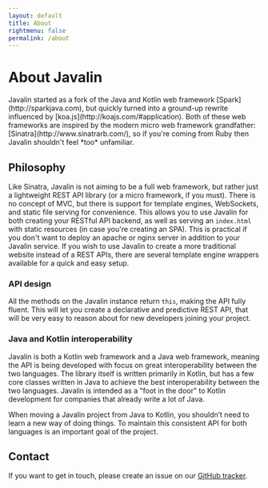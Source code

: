 ```yaml
---
layout: default
title: About
rightmenu: false
permalink: /about
---
```


<h1 class="no-margin-top">About Javalin</h1>
Javalin started as a fork of the Java and Kotlin web framework [Spark](http://sparkjava.com), but quickly
turned into a ground-up rewrite influenced by [koa.js](http://koajs.com/#application).
Both of these web frameworks are inspired by the modern micro web framework
grandfather: [Sinatra](http://www.sinatrarb.com/), so if you're coming from Ruby then
Javalin shouldn't feel *too* unfamiliar.

## Philosophy
Like Sinatra, Javalin is not aiming to be a full web framework, but rather
just a lightweight REST API library (or a micro framework, if you must). There is no concept of MVC,
but there is support for template engines, WebSockets, and static file serving for convenience.
This allows you to use Javalin for both creating your RESTful API backend, as well as serving
an `index.html` with static resources (in case you're creating an SPA). This is practical
if you don't want to deploy an apache or nginx server in addition to your Javalin service.
If you wish to use Javalin to create a more traditional website instead of a REST APIs,
there are several template engine wrappers available for a quick and easy setup.

### API design
All the methods on the Javalin instance return `this`, making the API fully fluent.
This will let you create a declarative and predictive REST API,
that will be very easy to reason about for new developers joining your project.

### Java and Kotlin interoperability
Javalin is both a Kotlin web framework and a Java web framework, meaning the API is
being developed with focus on great interoperability between the two languages.
The library itself is written primarily in Kotlin, but has a few
core classes written in Java to achieve the best interoperability between the two languages.
Javalin is intended as a "foot in the door" to Kotlin development for companies
that already write a lot of Java.

When moving a Javalin project from Java to Kotlin, you shouldn’t need to learn a new way of doing things.
To maintain this consistent API for both languages is an important goal of the project.

## Contact
If you want to get in touch, please create an issue on our [GitHub tracker](https://github.com/tipsy/javalin/issues).

